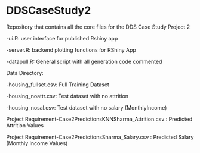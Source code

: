 # DDSCaseStudy2
Repository that contains all the core files for the DDS Case Study Project 2

-ui.R: user interface for published Rshiny app

-server.R: backend plotting functions for RShiny App

-datapull.R: General script with all generation code commented

Data Directory:

-housing_fullset.csv: Full Training Dataset

-housing_noattr.csv: Test dataset with no attrition

-housing_nosal.csv: Test dataset with no salary (MonthlyIncome)

Project Requirement-Case2PredictionsKNNSharma_Attrition.csv : Predicted Attrition Values

Project Requirement-Case2PredictionsSharma_Salary.csv       : Predicted Salary (Monthly Income Values)
